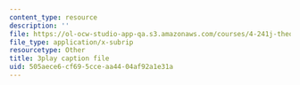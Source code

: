 ```yaml
---
content_type: resource
description: ''
file: https://ol-ocw-studio-app-qa.s3.amazonaws.com/courses/4-241j-theory-of-city-form-spring-2013/505aece6cf695cceaa4404af92a1e31a_M4VQypB3o90.vtt
file_type: application/x-subrip
resourcetype: Other
title: 3play caption file
uid: 505aece6-cf69-5cce-aa44-04af92a1e31a
---
```

